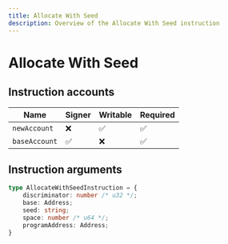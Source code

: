 ```yaml
---
title: Allocate With Seed
description: Overview of the Allocate With Seed instruction
---
```


# Allocate With Seed

## Instruction accounts

| Name          | Signer | Writable | Required |
| ------------- | ------ | -------- | -------- |
| `newAccount`  | ❌      | ✅        | ✅        |
| `baseAccount` | ✅      | ❌        | ✅        |

## Instruction arguments

```ts
type AllocateWithSeedInstruction = {
    discriminator: number /* u32 */;
    base: Address;
    seed: string;
    space: number /* u64 */;
    programAddress: Address;
}
```